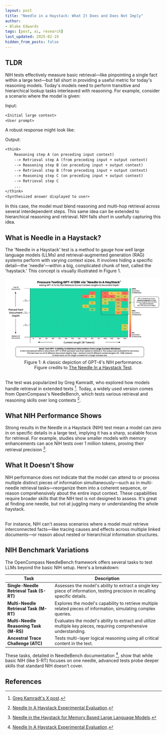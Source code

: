 ```yaml
---
layout: post
title: "Needle in a Haystack: What It Does and Does Not Imply"
author:
- Blake Edwards
tags: [post, ai, research]
last_updated: 2025-02-19
hidden_from_posts: false
---
```



## TLDR

NIH tests effectively measure basic retrieval—like pinpointing a single fact within a large text—but fall short in providing a useful metric for today's reasoning models. Today's models need to perform transitive and hierarchical lookup tasks interleaved with reasoning. For example, consider a scenario where the model is given:

Input:
```txt
<Initial large context>
<User prompt>
```
A robust response might look like:

Output:
```txt
<think>
    Reasoning step A (on preceding input context)
    --> Retrieval step A (from preceding input + output context)
    --> Reasoning step B (on preceding input + output context) 
    --> Retrieval step B (from preceding input + output context)
    --> Reasoning step C (on preceding input + output context) 
    --> Retrieval step C 
    ...
</think>
<Synthesized answer displayed to user>
```

In this case, the model must blend reasoning and multi-hop retrieval across several interdependent steps. This same idea can be extended to hierarchical reasoning and retrieval. NIH falls short in usefully capturing this idea.

## What is Needle in a Haystack?

The 'Needle in a Haystack' test is a method to gauge how well large language models (LLMs) and retrieval-augmented generation (RAG) systems perform with varying context sizes. It involves hiding a specific detail—the 'needle'—within a big, complicated chunk of text, called the 'haystack.' This concept is visually illustrated in Figure 1.

<figure style="margin: auto; text-align: center;">
  <img src="/assets/images/posts/Needle-in-a-Haystack/haystack-gpt-4-results.png" alt="GPT-4's performance on NIH test" style="display: block; margin: auto; width: 700px;">
  <figcaption>Figure 1: A classic depiction of GPT-4's NIH performance.<br> Figure credits to <a href="https://arize.com/blog-course/the-needle-in-a-haystack-test-evaluating-the-performance-of-llm-rag-systems/">The Needle In a Haystack Test</a>.</figcaption>
</figure>
<br>

The test was popularized by Greg Kamradt, who explored how models handle retrieval in extended texts [^1]. Today, a widely used version comes from OpenCompass's NeedleBench, which tests various retrieval and reasoning skills over long contexts [^2].

## What NIH Performance Shows

Strong results in the Needle in a Haystack (NIH) test mean a model can zero in on specific details in a large text, implying it has a sharp, scalable focus for retrieval. For example, studies show smaller models with memory enhancements can ace NIH tests over 1 million tokens, proving their retrieval precision [^3].

## What It Doesn't Show

NIH performance does not indicate that the model can attend to or process multiple distinct pieces of information simultaneously—such as in multi-needle retrieval tasks—reorganize them into a coherent sequence, or reason comprehensively about the entire input context. These capabilities require broader skills that the NIH test is not designed to assess. It's great at finding one needle, but not at juggling many or understanding the whole haystack. <br><br>

For instance, NIH can't assess scenarios where a model must retrieve interconnected facts—like tracing causes and effects across multiple linked documents—or reason about nested or hierarchical information structures.

## NIH Benchmark Variations

The OpenCompass NeedleBench framework offers several tasks to test LLMs beyond the basic NIH setup. Here's a breakdown:

| **Task**                        | **Description**                                                                                  |
|---------------------------------|--------------------------------------------------------------------------------------------------|
| **Single-Needle Retrieval Task (S-RT)** | Assesses the model's ability to extract a single key piece of information, testing precision in recalling specific details. |
| **Multi-Needle Retrieval Task (M-RT)** | Explores the model's capability to retrieve multiple related pieces of information, simulating complex queries. |
| **Multi-Needle Reasoning Task (M-RS)** | Evaluates the model's ability to extract and utilize multiple key pieces, requiring comprehensive understanding. |
| **Ancestral Trace Challenge (ATC)**    | Tests multi-layer logical reasoning using all critical content in the text.                    |

These tasks, detailed in NeedleBench documentation [^2], show that while basic NIH (like S-RT) focuses on one needle, advanced tests probe deeper skills that standard NIH doesn't cover.


## References
[^1]: [Greg Kamradt's X post](https://x.com/GregKamradt/status/1722386725635580292).
[^2]: [Needle In A Haystack Experimental Evaluation](https://opencompass.readthedocs.io/en/latest/advanced_guides/needleinahaystack_eval.html).
[^3]: [Needle in the Haystack for Memory Based Large Language Models](https://arXiv.org/abs/2407.01437).
[^4]: [The Needle In a Haystack Test: Evaluating the Performance of LLM RAG Systems](https://arize.com/blog-course/the-needle-in-a-haystack-test-evaluating-the-performance-of-llm-rag-systems/)
